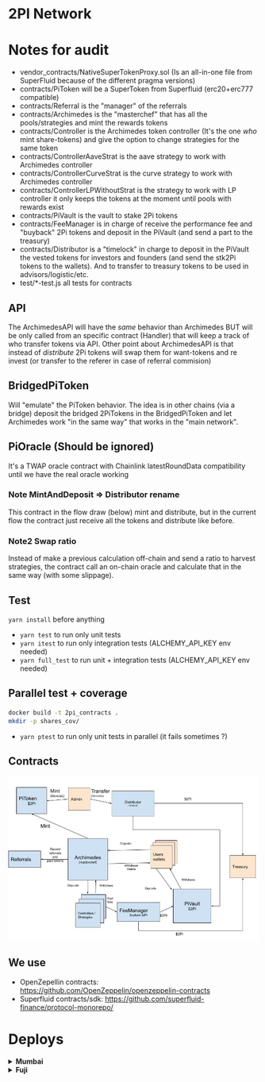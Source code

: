 # 2PI Network

# Notes for audit
- vendor_contracts/NativeSuperTokenProxy.sol (Is an all-in-one file from SuperFluid because of the different pragma versions)
- contracts/PiToken will be a SuperToken from Superfluid (erc20+erc777 compatible)
- contracts/Referral is the "manager" of the referrals
- contracts/Archimedes is the "masterchef" that has all the pools/strategies and mint the rewards tokens
- contracts/Controller is the Archimedes token controller (It's the one _who_ mint share-tokens) and give the option to change strategies for the same token
- contracts/ControllerAaveStrat is the aave strategy to work with Archimedes controller
- contracts/ControllerCurveStrat is the curve strategy to work with Archimedes controller
- contracts/ControllerLPWithoutStrat is the strategy to work with LP controller it only keeps the tokens at the moment until pools with rewards exist
- contracts/PiVault is the vault to stake 2Pi tokens
- contracts/FeeManager is in charge of receive the performance fee and "buyback" 2Pi tokens and deposit in the PiVault (and send a part to the treasury)
- contracts/Distributor is a "timelock" in charge to deposit in the PiVault the vested tokens for investors and founders (and send the stk2Pi tokens to the wallets). And to transfer to treasury tokens to be used in advisors/logistic/etc.
- test/*-test.js all tests for contracts


## API
The ArchimedesAPI will have the _same_ behavior than Archimedes BUT will be only called from
an specific contract (Handler) that will keep a track of who transfer tokens via API.
Other point about ArchimedesAPI is that instead of _distribute_ 2Pi tokens will swap them for
want-tokens and re invest (or transfer to the referer in case of referral commision)

## BridgedPiToken
Will "emulate" the PiToken behavior. The idea is in other chains (via a bridge) deposit the
bridged 2PiTokens in the BridgedPiToken and let Archimedes work "in the same way" that works in
the "main network".

## PiOracle (Should be ignored)
It's a TWAP oracle contract with Chainlink latestRoundData compatibility until we have the real oracle working

### Note MintAndDeposit => Distributor rename
This contract in the flow draw (below) mint and distribute, but in the current flow the contract just
receive all the tokens and distribute like before.

### Note2 Swap ratio
Instead of make a previous calculation off-chain and send a ratio to harvest strategies, the contract
call an on-chain oracle and calculate that in the same way (with some slippage).

## Test
`yarn install` before anything
- `yarn test` to run only unit tests
- `yarn itest` to run only integration tests (ALCHEMY_API_KEY env needed)
- `yarn full_test` to run unit + integration tests (ALCHEMY_API_KEY env needed)

## Parallel test + coverage
```bash
docker build -t 2pi_contracts .
mkdir -p shares_cov/
```
- `yarn ptest` to run only unit tests in parallel (it fails sometimes ?)

## Contracts
![Contracts](https://github.com/2pifinance/contracts/blob/master/contracts.jpg?raw=true)


## We use
- OpenZepellin contracts: https://github.com/OpenZeppelin/openzeppelin-contracts
- Superfluid contracts/sdk: https://github.com/superfluid-finance/protocol-monorepo/



# Deploys

<details>
  <summary><strong>Mumbai</strong></summary>
  
```json
{
  "exchange": "0x1b02dA8Cb0d097eB8D57A175b88c7D8b47997506",
  "treasury": "0x640bb21185093058549dFB000D566358dc40C584",
  "owner": "0x640bb21185093058549dFB000D566358dc40C584",
  "WMATIC": "0x9c3C9283D3e44854697Cd22D3Faa240Cfb032889",
  "aavePools": [
    {
      "currency": "MATIC",
      "aave_rate_max": 5000,
      "rate": 4800,
      "depth": 8,
      "min_leverage": 1000000000000000,
      "address": "0x9c3C9283D3e44854697Cd22D3Faa240Cfb032889"
    },
    {
      "currency": "DAI",
      "aave_rate_max": 7500,
      "rate": 7300,
      "depth": 8,
      "min_leverage": 1000000000000000,
      "address": "0x001B3B4d0F3714Ca98ba10F6042DaEbF0B1B7b6F"
    },
    {
      "currency": "USDT",
      "aave_rate_max": 0,
      "rate": 0,
      "depth": 0,
      "min_leverage": 0,
      "address": "0xBD21A10F619BE90d6066c941b04e340841F1F989"
    },
    {
      "currency": "USDC",
      "aave_rate_max": 8000,
      "rate": 7800,
      "depth": 8,
      "min_leverage": 10000,
      "address": "0x2058A9D7613eEE744279e3856Ef0eAda5FCbaA7e"
    },
    {
      "currency": "ETH",
      "aave_rate_max": 8000,
      "rate": 7800,
      "depth": 8,
      "min_leverage": 1000000000000000,
      "address": "0x3C68CE8504087f89c640D02d133646d98e64ddd9"
    },
    {
      "currency": "BTC",
      "aave_rate_max": 7000,
      "rate": 6800,
      "depth": 8,
      "min_leverage": 1000000,
      "address": "0x0d787a4a1548f673ed375445535a6c7A1EE56180"
    }
  ],
  "PiToken": "0x9f9836AfB302FAf61F51a36A0eB79Bc95Be3DF6F",
  "block": 20763463,
  "Archimedes": "0x3B353b1CBDDA3A3D648af9825Ee34d9CA816FD38",
  "Referral": "0x22656D1083De3eB5fB14cd08ec9521543E1278e6",
  "PiVault": "0xE52f94EBbaA0214521e83aE6b7f86Fc7bd0B080B",
  "FeeManager": "0x7d617a5832dB4fDa1f2263C1F255E256D7885636",
  "chainlink": {
    "0x0d787a4a1548f673ed375445535a6c7A1EE56180": "0x007A22900a3B98143368Bd5906f8E17e9867581b",
    "0x001B3B4d0F3714Ca98ba10F6042DaEbF0B1B7b6F": "0x0FCAa9c899EC5A91eBc3D5Dd869De833b06fB046",
    "0x3C68CE8504087f89c640D02d133646d98e64ddd9": "0x0715A7794a1dc8e42615F059dD6e406A6594651A",
    "0x9c3C9283D3e44854697Cd22D3Faa240Cfb032889": "0xd0D5e3DB44DE05E9F294BB0a3bEEaF030DE24Ada",
    "0x2058A9D7613eEE744279e3856Ef0eAda5FCbaA7e": "0x572dDec9087154dC5dfBB1546Bb62713147e0Ab0",
    "0xBD21A10F619BE90d6066c941b04e340841F1F989": "0x92C09849638959196E976289418e5973CC96d645"
  },
  "strat-aave-WMATIC": {
    "controller": "0x1f843056Dde8969e4199224312d7C18138B38FB7",
    "oldStrat": "0x8Bb65B5d9c35d5B3ff1D64546cB91DF3dBe60461",
    "strategy": "0xc70f1D4Fa9A6aA463Ce7290c90b80B06A7C38113",
    "pid": 0,
    "tokenAddr": "0x9c3C9283D3e44854697Cd22D3Faa240Cfb032889"
  },
  "strat-aave-DAI": {
    "controller": "0xd67b7349B2EC010D8Adf05de33E3b0aB7822bacb",
    "strategy": "0x9bc3f1E3f211CF57D6DaEc9Ed34256aD5c69Cc91",
    "pid": "1",
    "tokenAddr": "0x001B3B4d0F3714Ca98ba10F6042DaEbF0B1B7b6F",
    "oldStrat": "0x52B5aDd46699D655E107d4F3e24B303202085D6F"
  },
  "strat-aave-USDT": {
    "controller": "0xA86e84a89b8793eB34E2Cc3973E2726f62A7Ee35",
    "oldStrategy": "0x0D9f82f6b9D2CE863737ceB2310D41d1448Bf4C0",
    "strategy": "0x79648554f6deC39Fd95E65179139ac0504A28ccF",
    "pid": "2",
    "tokenAddr": "0xBD21A10F619BE90d6066c941b04e340841F1F989"
  },
  "strat-aave-USDC": {
    "controller": "0x1eE84aF249946EC8475d677024D822612B0B9377",
    "strategy": "0xaC7708FEB69111b3e70DCB94113E8c536D201dE1",
    "pid": "3",
    "tokenAddr": "0x2058A9D7613eEE744279e3856Ef0eAda5FCbaA7e",
    "oldStrat": "0xf4A1f1EDF2682a6A8815eb4Ed0E65C8AfD9B6061"
  },
  "strat-aave-ETH": {
    "controller": "0xe79aF10e810B117Bb9FF5d75603C04ce5d86F37d",
    "strategy": "0x4F03940e21AdD5c9b85fAFBd9681BDb95Ec7F494",
    "pid": "4",
    "tokenAddr": "0x3C68CE8504087f89c640D02d133646d98e64ddd9",
    "oldStrat": "0x58d3a7c6Ed3DFf2270d99B40bE7Ed6FC6912a043"
  },
  "strat-aave-BTC": {
    "controller": "0x38C286166A05b1B8e0357ce34D497d34a792a4eA",
    "oldStrat": "0x4131ED450EA738E621EE6Bfbcc8e3bFC3E63d73A",
    "strategy": "0x057c030e480f899868f972d416fa284bed110ce2",
    "pid": "5",
    "tokenAddr": "0x0d787a4a1548f673ed375445535a6c7A1EE56180"
  },
  "Distributor": "0x542D0C3FBf67015295A7287B7724EA30f21De2BE",
  "LPs": {
    "2Pi-DAI": {
      "url": "https://app.sushi.com/es/add/0x9f9836AfB302FAf61F51a36A0eB79Bc95Be3DF6F/0x001B3B4d0F3714Ca98ba10F6042DaEbF0B1B7b6F",
      "address": "0x2c9b2542698c4e19dc6fe360dbd8a80c9bb54fa6",
      "controller": "0x022f103a014E42755c2879622FE73680749110A3",
      "strategy": "0xc37e25C2251203e942A4980142a7a4Cb32602348",
      "pid": 6
    },
    "2Pi-ETH": {
      "url": "https://app.sushi.com/es/add/0x9f9836AfB302FAf61F51a36A0eB79Bc95Be3DF6F/0x3C68CE8504087f89c640D02d133646d98e64ddd9",
      "address": "0x6cbc53f4cae278752eaeb04ff6e6dc081cadc763",
      "controller": "0x0989C3ABECCb2224aa2281e482F35eD4674BC99A",
      "strategy": "0xe4e936a259116902C6aEEF33103F22e4cb403bB9",
      "pid": 7
    },
    "2Pi-WMATIC": {
      "url": "https://app.sushi.com/es/add/0x9f9836AfB302FAf61F51a36A0eB79Bc95Be3DF6F/0x9c3C9283D3e44854697Cd22D3Faa240Cfb032889",
      "address": "0x390b611f1d73d07533233d6300d9425b8254d845",
      "controller": "0xd1646b91b79563E786c52d455ed62266904e296f",
      "strategy": "0xaEd112F4c82C29250b77df8B5E3d49d40782CEAb",
      "pid": 8
    }
  },
  "PiOracle": "0x4d762208126152f4bBe0C36f15a0B97139620A3f",
  "UniZap": "0xc9370894E51979aA37Ac907e3261Ad6340c8a6db",
  "TestNetMint": "0x90305218d28f3A75fDAA288c0ed143Fa6F2efC88"
}
```
  
</details>

<details>
<summary><strong>Fuji</strong></summary>
  
```json
{
  "exchange": "0x2D99ABD9008Dc933ff5c0CD271B88309593aB921",
  "treasury": "0x640bb21185093058549dFB000D566358dc40C584",
  "owner": "0x640bb21185093058549dFB000D566358dc40C584",
  "WNATIVE": "0xd00ae08403B9bbb9124bB305C09058E32C39A48c",
  "chainlink": {
    "0xd00ae08403B9bbb9124bB305C09058E32C39A48c": "0x5498BB86BC934c8D34FDA08E81D444153d0D06aD",
    "0x9668f5f55f2712Dd2dfa316256609b516292D554": "0x86d67c3D38D2bCeE722E601025C25a575021c6EA",
    "0x9C1DCacB57ADa1E9e2D3a8280B7cfC7EB936186F": "0x31CF013A08c6Ac228C94551d535d5BAfE19c602a"
  },
  "aavePools": [
    {
      "currency": "AVAX",
      "aave_rate_max": 50,
      "rate": 48,
      "depth": 8,
      "min_leverage": 1000000000000000,
      "address": "0xd00ae08403B9bbb9124bB305C09058E32C39A48c"
    },
    {
      "currency": "ETH",
      "aave_rate_max": 80,
      "rate": 78,
      "depth": 8,
      "min_leverage": 1000000000000000,
      "address": "0x9668f5f55f2712Dd2dfa316256609b516292D554"
    },
    {
      "currency": "BTC",
      "aave_rate_max": 70,
      "rate": 68,
      "depth": 8,
      "min_leverage": 1000000,
      "address": "0x9C1DCacB57ADa1E9e2D3a8280B7cfC7EB936186F"
    }
  ],
  "PiToken": "0x65881118D84006E0a7c5AAd9498C3949a2019e8E",
  "block": 2576428,
  "Archimedes": "0x280816D08695aF15c57F2C3A84ec240a08DC78eb",
  "Referral": "0x1b9003bB160062eCAB945D560F5F5dA32Eafb491",
  "PiVault": "0x5Bb392af72BDD2BBa6d66D77c6B6a21e5EC2d41A",
  "FeeManager": "0x4057a8Fe8840EaB79A9010d793E5AEcC2c1D0c22",
  "strat-aave-AVAX": {
    "controller": "0xE36ad3e620c5AD0c0a7a7608Ab7411C30CD9a097",
    "strategy": "0x0D403761D161AFd9ebdb05c2eF169470583e4068",
    "pid": "0",
    "tokenAddr": "0xd00ae08403B9bbb9124bB305C09058E32C39A48c"
  },
  "strat-aave-ETH": {
    "controller": "0x169F6842726B749D2cBB950709075259734C8ee3",
    "strategy": "0x17D36571c36E97a48AeaDd017f032aCCE569ea47",
    "pid": "1",
    "tokenAddr": "0x9668f5f55f2712Dd2dfa316256609b516292D554"
  },
  "strat-aave-BTC": {
    "controller": "0xFBDd218134C2501CAd505c4602ce21b9E7C0B353",
    "strategy": "0x6F7f1e65C84476C93fE0ab66a470519869F95611",
    "pid": "2",
    "tokenAddr": "0x9C1DCacB57ADa1E9e2D3a8280B7cfC7EB936186F"
  },
  "LPs": {
    "2Pi-AVAX": {
      "url": "https://app.pangolin.exchange/#/add/0x65881118D84006E0a7c5AAd9498C3949a2019e8E/0xd00ae08403b9bbb9124bb305c09058e32c39a48c",
      "address": "0x209e0aab2d56a57c540a21dc9d42ef1b4626654a",
      "controller": "0xc659f5b77Cd200f345f732d8CB0CAD69467BFA77",
      "strategy": "0xd5ecE96236d594782c52e15fe3ec714291D6fC19",
      "pid": 3
    },
    "2Pi-ETH": {
      "url": "https://app.pangolin.exchange/#/add/0x65881118D84006E0a7c5AAd9498C3949a2019e8E/0x9668f5f55f2712Dd2dfa316256609b516292D554",
      "address": "0xae470f45829d7ad201595f05c3aaf589ef6af7ca",
      "controller": "0xd2083A04CBaAAA0D431e85CBAdb75526367D92f7",
      "strategy": "0xc517DB90F45242dD858B95d8E5a8aE373F851B98",
      "pid": 4
    },
    "2Pi-BTC": {
      "url": "https://app.pangolin.exchange/#/add/0x65881118D84006E0a7c5AAd9498C3949a2019e8E/0x9c1dcacb57ada1e9e2d3a8280b7cfc7eb936186f",
      "address": "0xa31a2a12b7f8f56318bae1176ed37f8dfa752487",
      "controller": "0xaF9A1927165C9b2dbB2E813212b10E546Aa8D0d3",
      "strategy": "0x7066b82D7a488B8f21E1B4847acB8e015FD6E308",
      "pid": 5
    },
    "2Pi-DAI": {
      "url": "https://app.pangolin.exchange/#/add/0x65881118D84006E0a7c5AAd9498C3949a2019e8E/0x51BC2DfB9D12d9dB50C855A5330fBA0faF761D15",
      "address": "0x495a8e1956198b2f555aDA99cF02b87Aa7cbED7f",
      "controller": "0xCCdd9eF382D387D780dB36E8832523A3C450Dcc3",
      "strategy": "0xEdc34c3D587792049409b20554d29A2111da960c",
      "pid": 6
    }
  },
  "PiOracle": "0xfB0A263eEe7370d1c0119CC106f54e37560a76d2",
  "UniZap": "0x046384bE35983214031f4911E6c2745dBE892C31",
  "TestNetMint": "0x49b78c682a2ed1b3b3565dea8f5b81706a028ea7"
}
```
  
</details>
